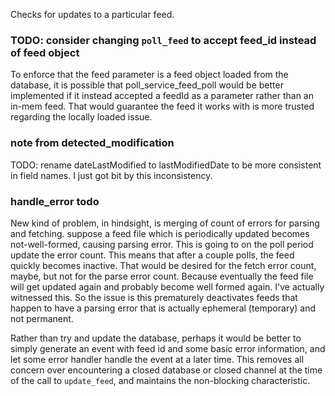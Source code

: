 Checks for updates to a particular feed.

### TODO: consider changing `poll_feed` to accept feed_id instead of feed object

To enforce that the feed parameter is a feed object loaded from the database, it is possible that poll_service_feed_poll would be better implemented if it instead accepted a feedId as a parameter rather than an in-mem feed. That would guarantee the feed it works with is more trusted regarding the locally loaded issue.

### note from detected_modification

TODO: rename dateLastModified to lastModifiedDate to be more consistent in field names. I just got bit by this inconsistency.

### handle_error todo

New kind of problem, in hindsight, is merging of count of errors for parsing and fetching. suppose a feed file which is periodically updated becomes not-well-formed, causing parsing error. This is going to on the poll period update the error count. This means that after a couple polls, the feed quickly becomes inactive. That would be desired for the fetch error count, maybe, but not for the parse error count. Because eventually the feed file will get updated again and probably become well formed again. I've actually witnessed this. So the issue is this prematurely deactivates feeds that happen to have a parsing error that is actually ephemeral (temporary) and not permanent.

Rather than try and update the database, perhaps it would be better to simply generate an event with feed id and some basic error information, and let some error handler handle the event at a later time. This removes all concern over encountering a closed database or closed channel at the time of the call to `update_feed`, and maintains the non-blocking characteristic.
